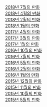 <p>
  <a href="/cartoon/2018_04.html">2018년 7월의 만화</a><br/>
  <a href="/cartoon/2018_04.html">2018년 4월의 만화</a><br/>
  <a href="/cartoon/2018_02.html">2018년 2월의 만화</a><br/>
  <a href="/cartoon/2018_01.html">2018년 1월의 만화</a><br/>
  <a href="/cartoon/2017_04.html">2017년 4월의 만화</a><br/>
  <a href="/cartoon/2017_03.html">2017년 3월의 만화</a><br/>
  <a href="/cartoon/2017_01.html">2017년 1월의 만화</a><br/>
  <a href="/cartoon/2016_10.html">2016년 10월의 만화</a><br/>
  <a href="/cartoon/2016_07.html">2016년 7월의 만화</a><br/>
  <a href="/cartoon/2016_05.html">2016년 5월의 만화</a><br/>
  <a href="/cartoon/2016_02.html">2016년 2월의 만화</a><br/>
  <a href="/cartoon/2016_01.html">2016년 1월의 만화</a><br/>
  <a href="/cartoon/2015_12.html">2015년 12월의 만화</a><br/>
  <a href="/cartoon/2015_11.html">2015년 11월의 만화</a><br/>
  <a href="/cartoon/2015_10.html">2015년 10월의 만화</a><br/>
  <a href="/cartoon/2015_05.html">2015년 5월의 만화</a><br/>
</p>
